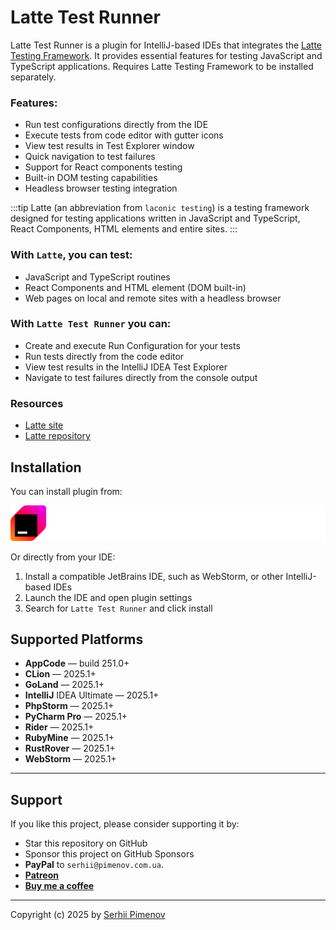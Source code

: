 # Latte Test Runner 

<!-- Plugin description -->
Latte Test Runner is a plugin for IntelliJ-based IDEs that integrates the [Latte Testing Framework](https://latte.org.ua). It provides essential features for testing JavaScript and TypeScript applications. Requires Latte Testing Framework to be installed separately.
<!-- Plugin description end -->

### Features:
- Run test configurations directly from the IDE
- Execute tests from code editor with gutter icons
- View test results in Test Explorer window
- Quick navigation to test failures
- Support for React components testing
- Built-in DOM testing capabilities
- Headless browser testing integration

:::tip
Latte (an abbreviation from `laconic testing`) is a testing framework designed for testing applications written in JavaScript and TypeScript, React Components, HTML elements and entire sites.
:::

### With `Latte`, you can test:

+ JavaScript and TypeScript routines
+ React Components and HTML element (DOM built-in)
+ Web pages on local and remote sites with a headless browser

### With `Latte Test Runner` you can:

+ Create and execute Run Configuration for your tests
+ Run tests directly from the code editor
+ View test results in the IntelliJ IDEA Test Explorer
+ Navigate to test failures directly from the console output

### Resources

- [Latte site](https://latte.org.ua)
- [Latte repository](https://github.com/olton/latte)


## Installation

You can install plugin from:

[![Marketplace](marketplace.svg)](https://plugins.jetbrains.com/plugin/27225-latte-test-runner)

Or directly from your IDE:
1. Install a compatible JetBrains IDE, such as WebStorm, or other IntelliJ-based IDEs
2. Launch the IDE and open plugin settings
3. Search for `Latte Test Runner` and click install

## Supported Platforms

+ **AppCode** — build 251.0+
+ **CLion** — 2025.1+
+ **GoLand** — 2025.1+
+ **IntelliJ** IDEA Ultimate — 2025.1+
+ **PhpStorm** — 2025.1+
+ **PyCharm Pro** — 2025.1+
+ **Rider** — 2025.1+
+ **RubyMine** — 2025.1+
+ **RustRover** — 2025.1+
+ **WebStorm** — 2025.1+

--- 
## Support

If you like this project, please consider supporting it by:

+ Star this repository on GitHub
+ Sponsor this project on GitHub Sponsors
+ **PayPal** to `serhii@pimenov.com.ua`.
+ [**Patreon**](https://www.patreon.com/metroui)
+ [**Buy me a coffee**](https://buymeacoffee.com/pimenov)

---

Copyright (c) 2025 by [Serhii Pimenov](https://pimenov.com.ua)
